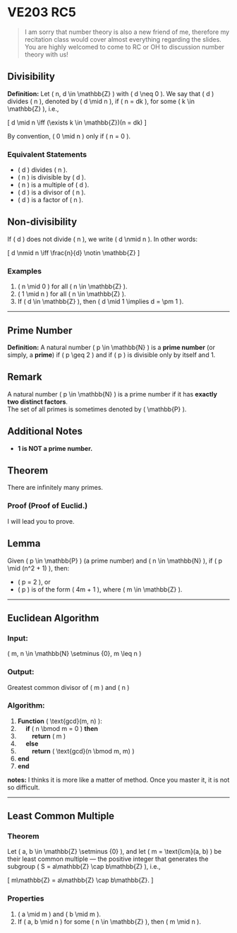 # VE203 RC5

> I am sorry that number theory is also a new friend of me, therefore my recitation class would cover almost everything regarding the slides. You are highly welcomed to come to RC or OH to discussion number theory with us!

## Divisibility

**Definition:** Let \( n, d \in \mathbb{Z} \) with \( d \neq 0 \). We say that \( d \) divides \( n \), denoted by \( d \mid n \), if \( n = dk \), for some \( k \in \mathbb{Z} \), i.e.,

\[
d \mid n \iff (\exists k \in \mathbb{Z})(n = dk)
\]

By convention, \( 0 \mid n \) only if \( n = 0 \).

### Equivalent Statements

- \( d \) divides \( n \).
- \( n \) is divisible by \( d \).
- \( n \) is a multiple of \( d \).
- \( d \) is a divisor of \( n \).
- \( d \) is a factor of \( n \).

## Non-divisibility

If \( d \) does not divide \( n \), we write \( d \nmid n \). In other words:

\[
d \nmid n \iff \frac{n}{d} \notin \mathbb{Z}
\]

### Examples

1. \( n \mid 0 \) for all \( n \in \mathbb{Z} \).
2. \( 1 \mid n \) for all \( n \in \mathbb{Z} \).
3. If \( d \in \mathbb{Z} \), then \( d \mid 1 \implies d = \pm 1 \).

---

## Prime Number

**Definition:** A natural number \( p \in \mathbb{N} \) is a **prime number** (or simply, a **prime**) if \( p \geq 2 \) and if \( p \) is divisible only by itself and 1.


## Remark

A natural number \( p \in \mathbb{N} \) is a prime number if it has **exactly two distinct factors**.  
The set of all primes is sometimes denoted by \( \mathbb{P} \).


## Additional Notes

- **1 is NOT a prime number.**

## Theorem

There are infinitely many primes.

### Proof (Proof of Euclid.)

I will lead you to prove.

## Lemma

Given \( p \in \mathbb{P} \) (a prime number) and \( n \in \mathbb{N} \), if \( p \mid (n^2 + 1) \), then:

- \( p = 2 \), or  
- \( p \) is of the form \( 4m + 1 \), where \( m \in \mathbb{Z} \).

---

## Euclidean Algorithm

### Input:
\( m, n \in \mathbb{N} \setminus \{0\}, m \leq n \)

### Output:
Greatest common divisor of \( m \) and \( n \)

### Algorithm:
1. **Function** \( \text{gcd}(m, n) \):
2. &emsp; **if** \( n \bmod m = 0 \) **then**
3. &emsp;&emsp; **return** \( m \)
4. &emsp; **else**
5. &emsp;&emsp; **return** \( \text{gcd}(n \bmod m, m) \)
6. **end**
7. **end**

**notes:** I thinks it is more like a matter of method. Once you master it, it is not so difficult.

---

## Least Common Multiple

### Theorem
Let \( a, b \in \mathbb{Z} \setminus \{0\} \), and let \( m = \text{lcm}(a, b) \) be their least common multiple — the positive integer that generates the subgroup \( S = a\mathbb{Z} \cap b\mathbb{Z} \), i.e.,

\[
m\mathbb{Z} = a\mathbb{Z} \cap b\mathbb{Z}.
\]

### Properties
1. \( a \mid m \) and \( b \mid m \).
2. If \( a, b \mid n \) for some \( n \in \mathbb{Z} \), then \( m \mid n \).
